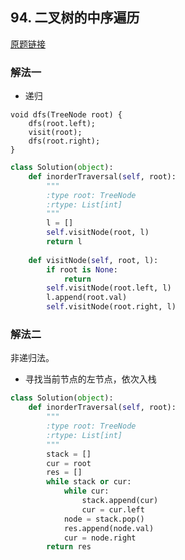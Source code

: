 ## 94. 二叉树的中序遍历

[原题链接](https://leetcode-cn.com/problems/binary-tree-inorder-traversal/submissions/)

### 解法一

- 递归

```
void dfs(TreeNode root) {
    dfs(root.left);
    visit(root);
    dfs(root.right);
}
```

```python
class Solution(object):
    def inorderTraversal(self, root):
        """
        :type root: TreeNode
        :rtype: List[int]
        """
        l = []
        self.visitNode(root, l)
        return l
        
    def visitNode(self, root, l):
        if root is None:
            return
        self.visitNode(root.left, l)
        l.append(root.val)
        self.visitNode(root.right, l)
```

### 解法二

非递归法。

- 寻找当前节点的左节点，依次入栈

```python
class Solution(object):
    def inorderTraversal(self, root):
        """
        :type root: TreeNode
        :rtype: List[int]
        """
        stack = []
        cur = root
        res = []
        while stack or cur:
            while cur:
                stack.append(cur)
                cur = cur.left
            node = stack.pop()
            res.append(node.val)
            cur = node.right
        return res
```